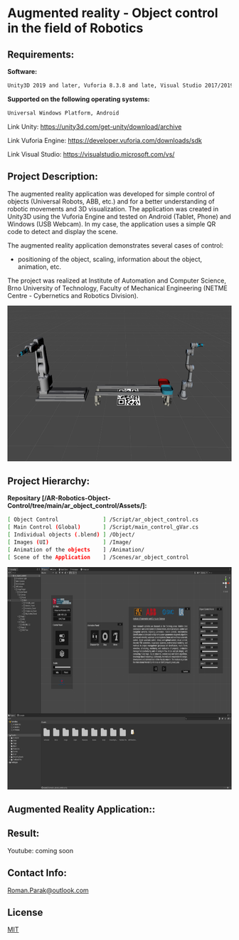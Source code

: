 # Augmented reality - Object control in the field of Robotics

## Requirements:

**Software:**
```bash
Unity3D 2019 and later, Vuforia 8.3.8 and late, Visual Studio 2017/2019
```
**Supported on the following operating systems:**
```bash
Universal Windows Platform, Android
```

Link Unity: https://unity3d.com/get-unity/download/archive

Link Vuforia Engine: https://developer.vuforia.com/downloads/sdk

Link Visual Studio: https://visualstudio.microsoft.com/vs/

## Project Description:
The augmented reality application was developed for simple control of objects (Universal Robots, ABB, etc.) and for a better understanding of robotic movements and 3D visualization. The application was created in Unity3D using the Vuforia Engine and tested on Android (Tablet, Phone) and Windows (USB Webcam). In my case, the application uses a simple QR code to detect and display the scene.

The augmented reality application demonstrates several cases of control:
- positioning of the object, scaling, information about the object, animation, etc.

The project was realized at Institute of Automation and Computer Science, Brno University of Technology, Faculty of Mechanical Engineering (NETME Centre - Cybernetics and Robotics Division).

<p align="center">
<img src="https://github.com/rparak/AR-Robotics-Object-Control/blob/main/images/2.PNG" width="700" height="350">
</p>

## Project Hierarchy:
**Repositary [/AR-Robotics-Object-Control/tree/main/ar_object_control/Assets/]:**
```bash
[ Object Control              ] /Script/ar_object_control.cs
[ Main Control (Global)       ] /Script/main_control_gVar.cs
[ Individual objects (.blend) ] /Object/
[ Images (UI)                 ] /Image/
[ Animation of the objects    ] /Animation/
[ Scene of the Application    ] /Scenes/ar_object_control
```

<p align="center">
<img src="https://github.com/rparak/AR-Robotics-Object-Control/blob/main/images/1.PNG" width="800" height="500">
</p>

## Augmented Reality Application::


## Result:

Youtube: coming soon

## Contact Info:
Roman.Parak@outlook.com

## License
[MIT](https://choosealicense.com/licenses/mit/)
